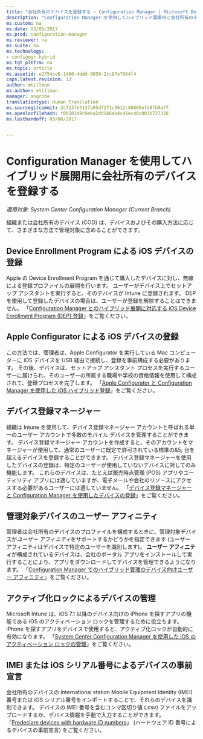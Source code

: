 ```yaml
---
title: "会社所有のデバイスを登録する - Configuration Manager | Microsoft Docs"
description: "Configuration Manager を使用してハイブリッド展開用に会社所有のデバイスを登録するさまざまな方法について説明します。"
ms.custom: na
ms.date: 03/05/2017
ms.prod: configuration-manager
ms.reviewer: na
ms.suite: na
ms.technology:
- configmgr-hybrid
ms.tgt_pltfrm: na
ms.topic: article
ms.assetid: e2754ce6-1460-4ddd-9050-2cc87e7964f4
caps.latest.revision: 13
author: mtillman
ms.author: mtillman
manager: angrobe
translationtype: Human Translation
ms.sourcegitcommit: 2c723fe7137a95df271c3612c88805efd8fb9a77
ms.openlocfilehash: f0b503d8c9eba2dd1b6eb4c41ec40c001b727326
ms.lasthandoff: 03/06/2017


---
```

# <a name="enroll-company-owned-devices-for-hybrid-deployments-with-configuration-manager"></a>Configuration Manager を使用してハイブリッド展開用に会社所有のデバイスを登録する

*適用対象: System Center Configuration Manager (Current Branch)*

組織または会社所有のデバイス (COD) は、デバイスおよびその購入方法に応じて、さまざまな方法で管理対象に含めることができます。  

## <a name="enroll-device-enrollment-program-ios-devices"></a>Device Enrollment Program による iOS デバイスの登録  
 Apple の Device Enrollment Program を通じて購入したデバイスに対し、無線による登録プロファイルの展開を行います。 ユーザーがデバイス上でセットアップ アシスタントを実行すると、そのデバイスが Intune に登録されます。  DEP を使用して登録したデバイスの場合は、ユーザーが登録を解除することはできません。 「[Configuration Manager とのハイブリッド展開に対応する iOS Device Enrollment Program (DEP) 登録](../../mdm/deploy-use/ios-device-enrollment-program-for-hybrid.md)」をご覧ください。  

## <a name="enroll-ios-devices-with-apple-configurator"></a>Apple Configurator による iOS デバイスの登録  
 この方法では、管理者は、Apple Configurator を実行している Mac コンピューターに iOS デバイスを USB 経由で接続し、登録を事前構成する必要があります。 その後、デバイスは、セットアップ アシスタント プロセスを実行するユーザーに届けられ、そのユーザーの所属する職場や学校の資格情報を使用して構成されて、登録プロセスを完了します。 「[Apple Configurator と Configuration Manager を使用した iOS ハイブリッド登録](../../mdm/deploy-use/ios-hybrid-enrollment-using-apple-configurator.md)」をご覧ください。  

## <a name="device-enrollment-manager"></a>デバイス登録マネージャー  
 組織は Intune を使用して、デバイス登録マネージャー アカウントと呼ばれる単一のユーザー アカウントで多数のモバイル デバイスを管理することができます。 デバイス登録マネージャー アカウントを作成すると、そのアカウントをマネージャーが使用して、通常のユーザーに既定で許可されている標準の&5; 台を超えるデバイスを登録することができます。 デバイス登録マネージャーを使用したデバイスの登録は、特定のユーザーが使用していないデバイスに対してのみ機能します。 これらのデバイスは、たとえば販売時点管理 (POS) アプリやユーティリティ アプリには適していますが、電子メールや会社のリソースにアクセスする必要があるユーザーには適していません。 「[デバイス登録マネージャーと Configuration Manager を使用したデバイスの登録](../../mdm/deploy-use/enroll-devices-with-device-enrollment-manager.md)」をご覧ください。  

## <a name="user-affinity-for-managed-devices"></a>管理対象デバイスのユーザー アフィニティ  
 管理者は会社所有のデバイスのプロファイルを構成するときに、管理対象デバイスが*ユーザー アフィニティ*をサポートするかどうかを指定できます (ユーザー アフィニティはデバイスで特定のユーザーを識別します)。 **ユーザー アフィニティ**が構成されているデバイスは、会社のポータル アプリをインストールして実行することにより、アプリをダウンロードしてデバイスを管理できるようになります。 「[Configuration Manager でのハイブリッド管理のデバイス向けユーザー アフィニティ](../../mdm/deploy-use/user-affinity-for-hybrid-managed-devices.md)」をご覧ください。  

## <a name="manage-devices-with-activation-lock"></a>アクティブ化ロックによるデバイスの管理  
 Microsoft Intune は、iOS 7.1 以降のデバイス向けの iPhone を探すアプリの機能である iOS のアクティベーション ロックを管理するために役立ちます。 iPhone を探すアプリをデバイスで使用すると、アクティブ化ロックが自動的に有効になります。 「[System Center Configuration Manager を使用した iOS のアクティベーション ロックの管理](../../mdm/deploy-use/manage-ios-activation-lock.md)」をご覧ください。

 ## <a name="predeclare-devices-with-imei-or-ios-serial-numbers"></a>IMEI または iOS シリアル番号によるデバイスの事前宣言

会社所有のデバイスの International station Mobile Equipment Identity (IMEI) 番号または iOS シリアル番号をインポートすることで、それらのデバイスを識別できます。 デバイスの IMEI 番号を含むコンマ区切り値 (.csv) ファイルをアップロードするか、デバイス情報を手動で入力することができます。  「[Predeclare devices with hardware ID numbers](../../mdm/deploy-use/predeclare-devices-with-hardware-id.md)」 (ハードウェア ID 番号によるデバイスの事前宣言) をご覧ください。

